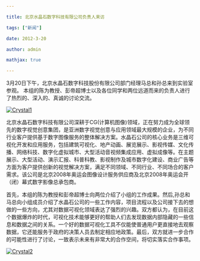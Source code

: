 ```yaml
---

title: 北京水晶石数字科技有限公司负责人来访

tags: ["新闻"]

date: 2012-3-20

author: admin

mathjax: true

---
```


3月20日下午，北京水晶石数字科技股份有限公司部门经理马总和孙总来到实验室参观。 本组的陈为教授、彭帝超博士以及各位同学和两位远道而来的负责人进行了热烈的、深入的、真诚的讨论交流。

[![Crystal1](http://www.cad.zju.edu.cn/home/vagblog/wp-content/uploads/2012/06/Crystal1.jpg)](http://www.cad.zju.edu.cn/home/vagblog/wp-content/uploads/2012/06/Crystal1.jpg)



北京水晶石数字科技有限公司深耕于CG(计算机图像)领域，正在努力成为全球领先的数字视觉创意集团，是亚洲数字视觉创意与应用领域最大规模的企业，为不同行业客户提供基于数字图像服务的整体解决方案。水晶石公司的核心业务是三维可视化开发和应用服务，包括建筑可视化、地产动画、展览展示、影视传媒、文化传播、网络科技、数字化虚拟城市、大型活动音视频集成应用、虚拟成像等。在主题展示、大型活动、演示汇报、科普科教、影视制作及城市数字化建设、商业广告等方面为客户提供创新的视觉解决方案，满足不同领域、不同行业、不同场合的客户需求。该公司是北京2008年奥运会图像设计服务供应商及北京2008年奥运会开（闭）幕式数字影像总承包商。

首先，本组的陈为教授和彭帝超博士向两位介绍了小组的工作成果。然后,孙总和马总向小组成员介绍了水晶石公司的一些工作内容，项目流程以及公司接下去的想做的一些方向，尤其对数据可视化领域表达了强烈的兴趣。双方都认为，在目前这个数据爆炸的时代，可视化技术能够更好的帮助人们去发现数据内部隐藏的一些信息和数据之间的关系。一个好的数据可视化工具不仅能使普通用户更直接地去观察数据，它还能服务于政府的决策人员去制定相应地政策。最后，双方就进一步合作的可能性进行了讨论，一致表示未来有非常大的合作空间，将切实落实合作事项。

[![Crystal2](http://www.cad.zju.edu.cn/home/vagblog/wp-content/uploads/2012/06/Crystal2.jpg)](http://www.cad.zju.edu.cn/home/vagblog/wp-content/uploads/2012/06/Crystal2.jpg)